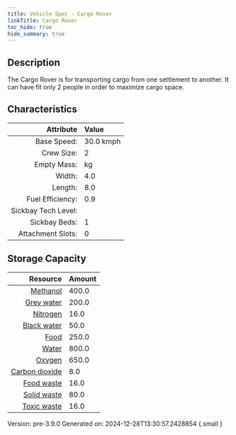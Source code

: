 ```yaml
---
title: Vehicle Spec - Cargo Rover
linkTitle: Cargo Rover
toc_hide: true
hide_summary: true
---
```

## Description
The Cargo Rover is for transporting cargo from one settlement to another.&#10;&#9;&#9;&#9;It can have fit only 2 people in order to maximize cargo space.

## Characteristics

| Attribute      | Value |
|--------:|:------|
|Base Speed:|30.0 kmph|
|Crew Size:|2|
|Empty Mass:| kg|
|Width:|4.0|
|Length:|8.0|
|Fuel Efficiency:|0.9|
|Sickbay Tech Level:||
|Sickbay Beds:|1|
|Attachment Slots:|0|


## Storage Capacity

| Resource      | Amount |
|--------:|:------|
|[Methanol](/docs/definitions/resource/methanol)|400.0|
|[Grey water](/docs/definitions/resource/grey-water)|200.0|
|[Nitrogen](/docs/definitions/resource/nitrogen)|16.0|
|[Black water](/docs/definitions/resource/black-water)|50.0|
|[Food](/docs/definitions/resource/food)|250.0|
|[Water](/docs/definitions/resource/water)|800.0|
|[Oxygen](/docs/definitions/resource/oxygen)|650.0|
|[Carbon dioxide](/docs/definitions/resource/carbon-dioxide)|8.0|
|[Food waste](/docs/definitions/resource/food-waste)|16.0|
|[Solid waste](/docs/definitions/resource/solid-waste)|80.0|
|[Toxic waste](/docs/definitions/resource/toxic-waste)|16.0|

Version: pre-3.9.0 Generated on: 2024-12-28T13:30:57.2428854
{.small }
